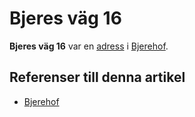 # Bjeres väg 16

**Bjeres väg 16** var en [adress](adress) i [Bjerehof](bjerehof).

## Referenser till denna artikel

* [Bjerehof](bjerehof)

